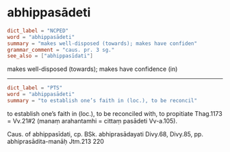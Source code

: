 # abhippasādeti

``` toml
dict_label = "NCPED"
word = "abhippasādeti"
summary = "makes well-disposed (towards); makes have confiden"
grammar_comment = "caus. pr. 3 sg."
see_also = ["abhippasīdati"]
```

makes well\-disposed (towards); makes have confidence (in)

--------------------

``` toml
dict_label = "PTS"
word = "abhippasādeti"
summary = "to establish one’s faith in (loc.), to be reconcil"
```

to establish one’s faith in (loc.), to be reconciled with, to propitiate Thag.1173 = Vv.21#2 (manaṃ arahantamhi = cittaṃ pasādeti Vv\-a.105).

Caus. of abhippasīdati, cp. BSk. abhiprasādayati Divy.68, Divy.85, pp. abhiprasādita\-manāḥ Jtm.213 220

